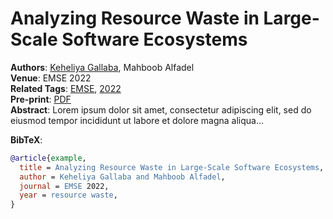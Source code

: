 # Analyzing Resource Waste in Large-Scale Software Ecosystems


**Authors**: [Keheliya Gallaba](../members/shanemcintosh.qmd), Mahboob
Alfadel  
**Venue**: EMSE 2022  
**Related Tags**: [EMSE](../list.qmd#category=resource+waste),
[2022](../list.qmd#category=software+ecosystems)  
**Pre-print**: [PDF](../pdfs/tse2024_xu.pdf)  
**Abstract**: Lorem ipsum dolor sit amet, consectetur adipiscing elit,
sed do eiusmod tempor incididunt ut labore et dolore magna aliqua…

**BibTeX**:

``` bibtex
@article{example,
  title = Analyzing Resource Waste in Large-Scale Software Ecosystems,
  author = Keheliya Gallaba and Mahboob Alfadel,
  journal = EMSE 2022,
  year = resource waste,
}
```
